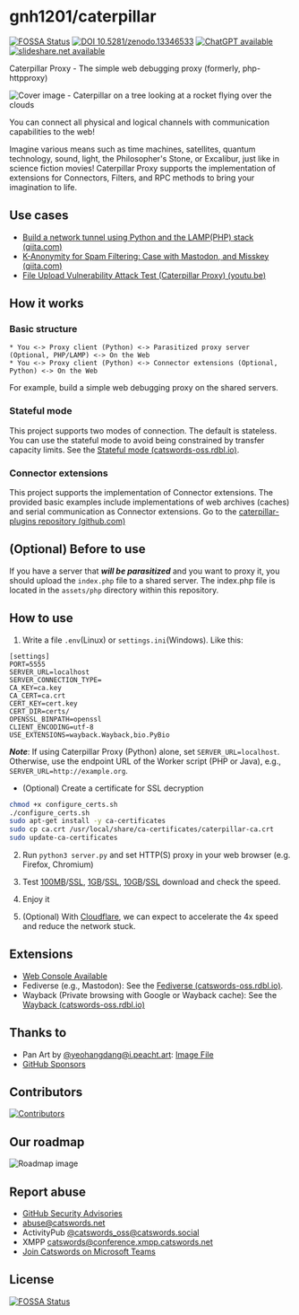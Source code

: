 # gnh1201/caterpillar

[![FOSSA Status](https://app.fossa.com/api/projects/git%2Bgithub.com%2Fgnh1201%2Fcaterpillar.svg?type=shield)](https://app.fossa.com/projects/git%2Bgithub.com%2Fgnh1201%2Fcaterpillar?ref=badge_shield)
[![DOI 10.5281/zenodo.13346533](https://zenodo.org/badge/DOI/10.5281/zenodo.13346533.svg)](https://doi.org/10.5281/zenodo.13346533)
[![ChatGPT available](https://img.shields.io/badge/ChatGPT-74aa9c?logo=openai&logoColor=white)](#)
[![slideshare.net available](https://img.shields.io/badge/SlideShare-black?logo=slideshare)](https://www.slideshare.net/slideshow/2024-caterpillar-project-in-2024-korea-oss-contest/273031732)

Caterpillar Proxy - The simple web debugging proxy (formerly, php-httpproxy)

![Cover image - Caterpillar on a tree looking at a rocket flying over the clouds](assets/img/cover.png)

You can connect all physical and logical channels with communication capabilities to the web!

Imagine various means such as time machines, satellites, quantum technology, sound, light, the Philosopher's Stone, or Excalibur, just like in science fiction movies! Caterpillar Proxy supports the implementation of extensions for Connectors, Filters, and RPC methods to bring your imagination to life.

## Use cases
* [Build a network tunnel using Python and the LAMP(PHP) stack (qiita.com)](https://qiita.com/gnh1201/items/40f9350ca6d308def6d4)
* [K-Anonymity for Spam Filtering: Case with Mastodon, and Misskey (qiita.com)](https://qiita.com/gnh1201/items/09f4081f84610db3a9d3)
* [File Upload Vulnerability Attack Test (Caterpillar Proxy) (youtu.be) ](https://youtu.be/sPZOCgYtLRw)

## How it works

### Basic structure
```
* You <-> Proxy client (Python) <-> Parasitized proxy server (Optional, PHP/LAMP) <-> On the Web
* You <-> Proxy client (Python) <-> Connector extensions (Optional, Python) <-> On the Web
```

For example, build a simple web debugging proxy on the shared servers.

### Stateful mode
This project supports two modes of connection. The default is stateless. You can use the stateful mode to avoid being constrained by transfer capacity limits. See the [Stateful mode (catswords-oss.rdbl.io)](https://catswords-oss.rdbl.io/1155378128/5211324242).

### Connector extensions
This project supports the implementation of Connector extensions. The provided basic examples include implementations of web archives (caches) and serial communication as Connector extensions. Go to the [caterpillar-plugins repository (github.com)](https://github.com/gnh1201/caterpillar-plugins)

## (Optional) Before to use
If you have a server that ***will be parasitized*** and you want to proxy it, you should upload the `index.php` file to a shared server. The index.php file is located in the `assets/php` directory within this repository.

## How to use
1. Write a file `.env`(Linux) or `settings.ini`(Windows). Like this:

```
[settings]
PORT=5555
SERVER_URL=localhost
SERVER_CONNECTION_TYPE=
CA_KEY=ca.key
CA_CERT=ca.crt
CERT_KEY=cert.key
CERT_DIR=certs/
OPENSSL_BINPATH=openssl
CLIENT_ENCODING=utf-8
USE_EXTENSIONS=wayback.Wayback,bio.PyBio
```

***Note***: If using Caterpillar Proxy (Python) alone, set `SERVER_URL=localhost`. Otherwise, use the endpoint URL of the Worker script (PHP or Java), e.g., `SERVER_URL=http://example.org`.

- (Optional) Create a certificate for SSL decryption

```bash
chmod +x configure_certs.sh
./configure_certs.sh
sudo apt-get install -y ca-certificates
sudo cp ca.crt /usr/local/share/ca-certificates/caterpillar-ca.crt
sudo update-ca-certificates
```

2. Run `python3 server.py` and set HTTP(S) proxy in your web browser (e.g. Firefox, Chromium)

3. Test [100MB](http://speed.hetzner.de/100MB.bin)/[SSL](https://speed.hetzner.de/100MB.bin), [1GB](http://speed.hetzner.de/1GB.bin)/[SSL](https://speed.hetzner.de/1GB.bin), [10GB](http://speed.hetzner.de/10GB.bin)/[SSL](http://speed.hetzner.de/10GB.bin) download and check the speed.

3. Enjoy it

4. (Optional) With [Cloudflare](https://cloudflare.com), we can expect to accelerate the 4x speed and reduce the network stuck.

## Extensions
* [Web Console Available](https://pub-1a7a176eea68479cb5423e44273657ad.r2.dev/console.html)
* Fediverse (e.g., Mastodon): See the [Fediverse (catswords-oss.rdbl.io)](https://catswords-oss.rdbl.io/1155378128/3821602484).
* Wayback (Private browsing with Google or Wayback cache): See the [Wayback (catswords-oss.rdbl.io)](https://catswords-oss.rdbl.io/1155378128/6994492654)

## Thanks to
* Pan Art by [@yeohangdang@i.peacht.art](#): [Image File](assets/img/logo.png)
* [GitHub Sponsors](https://github.com/sponsors/gnh1201)

## Contributors
<a href="https://github.com/gnh1201/caterpillar/graphs/contributors">
  <img src="https://contrib.rocks/image?repo=gnh1201/caterpillar" alt="Contributors" />
</a>

## Our roadmap
![Roadmap image](assets/img/roadmap.png)

## Report abuse
- [GitHub Security Advisories](https://github.com/gnh1201/caterpillar/security)
- abuse@catswords.net
- ActivityPub [@catswords_oss@catswords.social](https://catswords.social/@catswords_oss)
- XMPP [catswords@conference.xmpp.catswords.net](xmpp:catswords@conference.xmpp.catswords.net?join)
- [Join Catswords on Microsoft Teams](https://teams.live.com/l/community/FEACHncAhq8ldnojAI)

## License
[![FOSSA Status](https://app.fossa.com/api/projects/git%2Bgithub.com%2Fgnh1201%2Fcaterpillar.svg?type=large)](https://app.fossa.com/projects/git%2Bgithub.com%2Fgnh1201%2Fcaterpillar?ref=badge_large)
